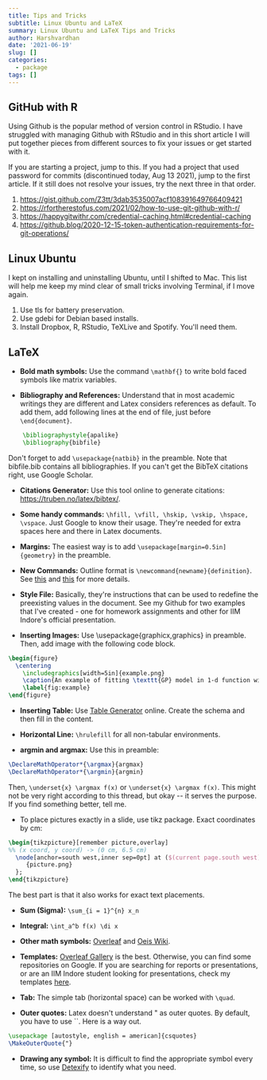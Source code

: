 ```yaml
---
title: Tips and Tricks
subtitle: Linux Ubuntu and LaTeX
summary: Linux Ubuntu and LaTeX Tips and Tricks
author: Harshvardhan
date: '2021-06-19'
slug: []
categories:
  - package
tags: []
---
```


## GitHub with R

Using Github is the popular method of version control in RStudio. I have struggled with managing Github with RStudio and in this short article I will put together pieces from different sources to fix your issues or get started with it.

If you are starting a project, jump to this. If you had a project that used password for commits (discontinued today, Aug 13 2021), jump to the first article. If it still does not resolve your issues, try the next three in that order.

1.  <https://gist.github.com/Z3tt/3dab3535007acf108391649766409421>
2.  <https://rfortherestofus.com/2021/02/how-to-use-git-github-with-r/>
3.  <https://happygitwithr.com/credential-caching.html#credential-caching>
4.  <https://github.blog/2020-12-15-token-authentication-requirements-for-git-operations/>

## Linux Ubuntu

I kept on installing and uninstalling Ubuntu, until I shifted to Mac. This list will help me keep my mind clear of small tricks involving Terminal, if I move again.

1.  Use tls for battery preservation.
2.  Use gdebi for Debian based installs.
3.  Install Dropbox, R, RStudio, TeXLive and Spotify. You'll need them.

## LaTeX

-   **Bold math symbols:** Use the command `\mathbf{}` to write bold faced symbols like matrix variables.

-   **Bibliography and References:** Understand that in most academic writings they are different and Latex considers references as default. To add them, add following lines at the end of file, just before `\end{document}`.

``` latex
    \bibliographystyle{apalike}
    \bibliography{bibfile}
```

Don't forget to add `\usepackage{natbib}` in the preamble. Note that bibfile.bib contains all bibliographies. If you can't get the BibTeX citations right, use Google Scholar.

-   **Citations Generator:** Use this tool online to generate citations: <https://truben.no/latex/bibtex/>.

-   **Some handy commands:** `\hfill, \vfill, \hskip, \vskip, \hspace, \vspace`. Just Google to know their usage. They're needed for extra spaces here and there in Latex documents.

-   **Margins:** The easiest way is to add `\usepackage[margin=0.5in]{geometry}` in the preamble.

-   **New Commands:** Outline format is `\newcommand{newname}{definition}`. See [this](https://www.overleaf.com/learn/latex/Commands) and [this](https://en.wikibooks.org/wiki/LaTeX/Macros#New_commands) for more details.

-   **Style File:** Basically, they're instructions that can be used to redefine the preexisting values in the document. See my Github for two examples that I've created - one for homework assignments and other for IIM Indore's official presentation.

-   **Inserting Images:** Use \\usepackage{graphicx,graphics} in preamble. Then, add image with the following code block.

``` latex
\begin{figure}
  \centering
    \includegraphics[width=5in]{example.png}
    \caption{An example of fitting \texttt{GP} model in 1-d function with seven data points.}
    \label{fig:example}
\end{figure}
```

-   **Inserting Table:** Use [Table Generator](https://www.tablesgenerator.com) online. Create the schema and then fill in the content.

-   **Horizontal Line:** `\hrulefill` for all non-tabular environments.

-   **argmin and argmax:** Use this in preamble:

``` latex
\DeclareMathOperator*{\argmax}{argmax}
\DeclareMathOperator*{\argmin}{argmin}
```

Then, `\underset{x} \argmax f(x)` or `\underset{x} \argmax f(x)`. This might not be very right according to this thread, but okay -- it serves the purpose. If you find something better, tell me.

-   To place pictures exactly in a slide, use tikz package. Exact coordinates by cm:

``` latex
\begin{tikzpicture}[remember picture,overlay]
%% (x coord, y coord) -> (0 cm, 6.5 cm)
  \node[anchor=south west,inner sep=0pt] at ($(current page.south west)+(0cm,6.5cm)$) {
     {picture.png}
  };
\end{tikzpicture}
```

The best part is that it also works for exact text placements.

-   **Sum (Sigma):** `\sum_{i = 1}^{n} x_n`

-   **Integral:** `\int_a^b f(x) \di x`

-   **Other math symbols:** [Overleaf](https://www.overleaf.com/learn/latex/List_of_Greek_letters_and_math_symbols) and [Oeis Wiki](https://oeis.org/wiki/List_of_LaTeX_mathematical_symbols).

-   **Templates:** [Overleaf Gallery](https://www.overleaf.com/gallery/) is the best. Otherwise, you can find some repositories on Google. If you are searching for reports or presentations, or are an IIM Indore student looking for presentations, check my templates [here](project/2020-05-01-latex-templates/).

-   **Tab:** The simple tab (horizontal space) can be worked with `\quad`.

-   **Outer quotes:** Latex doesn't understand " as outer quotes. By default, you have to use \`\`. Here is a way out.

``` latex
\usepackage [autostyle, english = american]{csquotes}
\MakeOuterQuote{"}
```

-   **Drawing any symbol:** It is difficult to find the appropriate symbol every time, so use [Detexify](http://detexify.kirelabs.org/classify.html) to identify what you need.
